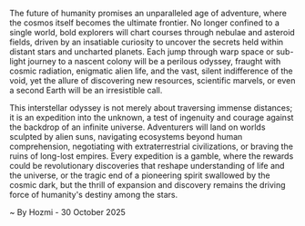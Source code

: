 
The future of humanity promises an unparalleled age of adventure, where the cosmos itself becomes the ultimate frontier. No longer confined to a single world, bold explorers will chart courses through nebulae and asteroid fields, driven by an insatiable curiosity to uncover the secrets held within distant stars and uncharted planets. Each jump through warp space or sub-light journey to a nascent colony will be a perilous odyssey, fraught with cosmic radiation, enigmatic alien life, and the vast, silent indifference of the void, yet the allure of discovering new resources, scientific marvels, or even a second Earth will be an irresistible call.

This interstellar odyssey is not merely about traversing immense distances; it is an expedition into the unknown, a test of ingenuity and courage against the backdrop of an infinite universe. Adventurers will land on worlds sculpted by alien suns, navigating ecosystems beyond human comprehension, negotiating with extraterrestrial civilizations, or braving the ruins of long-lost empires. Every expedition is a gamble, where the rewards could be revolutionary discoveries that reshape understanding of life and the universe, or the tragic end of a pioneering spirit swallowed by the cosmic dark, but the thrill of expansion and discovery remains the driving force of humanity's destiny among the stars.

~ By Hozmi - 30 October 2025
